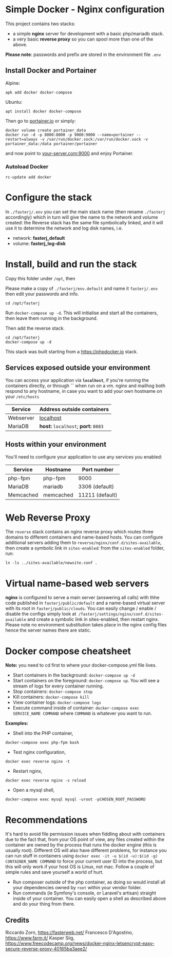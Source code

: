 Simple Docker - Nginx configuration
==================================

This project contains two stacks:

  * a simple **nginx** server for development with a basic php/mariadb stack.
  * a very basic **reverse proxy** so you can spool more than one of the above.

**Please note**: passwords and prefix are stored in the environment file `.env`

## Install Docker and Portainer ##

Alpine:

`apk add docker docker-compose`

Ubuntu:

`apt install docker docker-compose`

Then go to [portainer.io](https://www.portainer.io/installation/)
or simply:

```
docker volume create portainer_data
docker run -d -p 8000:8000 -p 9000:9000 --name=portainer --restart=always -v /var/run/docker.sock:/var/run/docker.sock -v portainer_data:/data portainer/portainer
```

and now point to [your-server.com:9000](http://localhost:9000) and enjoy Portainer.

### Autoload Docker

`rc-update add docker`

# Configure the stack
In `./fasterj/.env` you can set the main stack name (then rename `./fasterj` accordingly) which in turn will
give the name to the network and volume created: the Reverse stack has the same file symbolically linked, and it will use
it to determine the network and log disk names, i.e.

* network: **fasterj_default**
* volume:  **fasterj_log-disk**


# Install, build and run the stack #

Copy this folder under `/opt`, then

Please make a copy of `./fasterj/env.default` and name it `fasterj/.env` then edit your passwords and info.

`cd /opt/fasterj`

Run `docker-compose up -d`. This will initialise and start all the containers, then leave them running in the background.

Then add the reverse stack.

```
cd /opt/fasterj
docker-compose up -d
```

This stack was built starting from a https://phpdocker.io stack.

## Services exposed outside your environment ##

You can access your application via **`localhost`**, if you're running the containers directly, or through **``** when run on a vm. nginx and mailhog both respond to any hostname, in case you want to add your own hostname on your `/etc/hosts`

Service|Address outside containers
--------------|-----------
Webserver|[localhost](http://localhost)
MariaDB|**host:** `localhost`; **port:** `8083`

## Hosts within your environment ##

You'll need to configure your application to use any services you enabled:

Service|Hostname|Port number
------|---------|-----------
php-fpm|php-fpm|9000
MariaDB|mariadb|3306 (default)
Memcached|memcached|11211 (default)

# Web Reverse Proxy #

The `reverse` stack contains an nginx reverse proxy which routes three domains to different containers and name-based hosts.  You can configure additional servers adding them to `reverse/nginx/conf.d/sites-available`, then create a symbolic link in `sites-enabled`: from the `sites-enabled` folder, run:

```
ln -ls ../sites-available/newsite.conf .
```

# Virtual name-based web servers #

**nginx** is configured to serve a main server (answering all calls) with thhe code published in `fasterj/public/default` and a name-based virtual server with its root in `fasterj/public/clouds`.
You can easily change / enable / disable the configs simply look at` /fasterj/settings/nginx/conf.d/sites-available` and create a symbolic link in sites-enabled, then restart nginx.
Please note no environment substitution takes place in the nginx config files hence the server names there are static.


# Docker compose cheatsheet #

**Note:** you need to cd first to where your docker-compose.yml file lives.

  * Start containers in the background: `docker-compose up -d`
  * Start containers on the foreground: `docker-compose up`. You will see a stream of logs for every container running.
  * Stop containers: `docker-compose stop`
  * Kill containers: `docker-compose kill`
  * View container logs: `docker-compose logs`
  * Execute command inside of container: `docker-compose exec SERVICE_NAME COMMAND` where `COMMAND` is whatever you want to run.

 **Examples:**

  * Shell into the PHP container,

  `docker-compose exec php-fpm bash`
  * Test nginx configuration,

  `docker exec reverse nginx -t`
  * Restart nginx,

  `docker exec reverse nginx -s reload`
  * Open a mysql shell,

  `docker-compose exec mysql mysql -uroot -pCHOSEN_ROOT_PASSWORD`

# Recommendations #

It's hard to avoid file permission issues when fiddling about with containers due to the fact that, from your OS point of view, any files created within the container are owned by the process that runs the docker engine (this is usually root). Different OS will also have different problems, for instance you can run stuff in containers using `docker exec -it -u $(id -u):$(id -g) CONTAINER_NAME COMMAND` to force your current user ID into the process, but this will only work if your host OS is Linux, not mac. Follow a couple of simple rules and save yourself a world of hurt.

  * Run composer outside of the php container, as doing so would install all your dependencies owned by `root` within your vendor folder.
  * Run commands (ie Symfony's console, or Laravel's artisan) straight inside of your container. You can easily open a shell as described above and do your thing from there.

## Credits ##
Riccardo Zorn, https://fasterweb.net/
Francesco D'Agostino, https://www.farm.it/
Kasper Siig, https://www.freecodecamp.org/news/docker-nginx-letsencrypt-easy-secure-reverse-proxy-40165ba3aee2/
